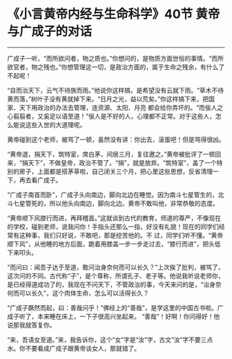 # 《小言黄帝内经与生命科学》40节 黄帝与广成子的对话

------

广成子一听，“而所欲问者，物之质也。”你想问的，是物质方面世俗的事情。“而所欲官者，物之残也。”你想管理这一切，是政治方面的，属于生命之残余，有什么了不起呢！

“自而治天下，云气不待族而雨。”他说你这样搞，是希望没有云就下雨。“草木不待黄而落，”树叶子没有黄就掉下来。“日月之光，益以荒矣。”你这样搞下来，把国家、天下用政治的办法去管理，连资源、太阳、月亮 都会给你弄坏的。“而佞人之心翦翦者，又奚足以语至道！”佞人是不好的人，心理都不正常。对于这些人，怎么能说这些入世的大道理呢。

黄帝碰到这个老师，被骂了一顿，虽然没有讲：你出去，滚蛋吧！但是骂得很凶。

“黄帝退，捐天下，筑特室，席白茅，间居三月，复往邀之。”黄帝被批评了一顿回来，“捐天下”，不做皇帝，政治不管了。“捐”，就是放弃。“筑特室”，盖了一个特别的房子，上面都是搭茅草啦，自己闭关三个月，把心里这些思想，反省清理一下，再去看广成子。

“广成子南首而卧”，广成子头向南边，脚向北边在睡觉。因为南斗七星管生的，北斗七星管死的，所以他头向南边，脚向北边。黄帝不敢叫他，非常恭敬的态度。

“黄帝顺下风膝行而进，再拜稽首。”这就谈到古代的教育，师道的尊严，不像现在的学校，碰到老师，说我问你！手指头还那么一指，好没有礼貌！现在的同学们经常有这种事，我们只好说，不敢吧，那是挖苦他的。不 过，同学们听不懂。“黄帝顺下风”，从他睡的地方后面，跪着用膝盖一步一步走过去，“膝行而进”，把头低下来叩头。

“而问曰：闻吾子达于至道，敢问治身奈何而可以长久？”上次挨了批判，被骂了，这次问的不同。古代称“子”，是个尊称，所谓孔子、老子等。他说我听说老师你，是已经得道成功了的，我现在不问天下，不管政治的事，今天来问的是，“治身奈何而可以长久”，这个肉体生命，怎么可以活得长久？

“广成子蹶然而起，曰：善哉问乎！”佛经上的“善哉”，是学这里的中国古书啦。广成子听了，本来睡在床上，一下子很高兴坐起来。 “善哉”！好啊！你问得好！他说那我就答复你。

“来，吾语女至道。”来，我告诉你，这个“女”字是“汝”字，古文“汝”字不要三点水。你不要看成广成子跟黄帝谈女人，那就错了。
